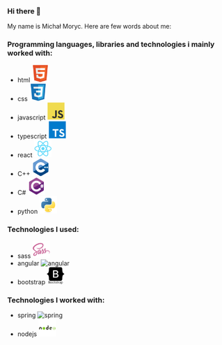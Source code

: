 ### Hi there 👋
My name is Michał Moryc. Here are few words about me:

<h3 align="left">Programming languages, libraries and technologies i mainly worked with:</h3>
<ul>
  <li>html <img src="https://raw.githubusercontent.com/devicons/devicon/master/icons/html5/html5-original.svg" alt="html5" width="40" height="40"/></li>
  <li>css <img src="https://raw.githubusercontent.com/devicons/devicon/master/icons/css3/css3-original.svg" alt="css3" width="40" height="40"/></li>
  <li>javascript <img src="https://raw.githubusercontent.com/devicons/devicon/master/icons/javascript/javascript-original.svg" alt="javascript" width="40" height="40"/></li>
  <li>typescript <img src="https://raw.githubusercontent.com/devicons/devicon/master/icons/typescript/typescript-original.svg" alt="typescript" width="40" height="40"/></li>
  <li>react <img src="https://raw.githubusercontent.com/devicons/devicon/master/icons/react/react-original.svg" alt="react" width="40" height="40"/></li>

  <li>C++ <img src="https://raw.githubusercontent.com/devicons/devicon/master/icons/cplusplus/cplusplus-original.svg" alt="cplusplus" width="40" height="40"/></li>
  <li>C# <img src="https://raw.githubusercontent.com/devicons/devicon/master/icons/csharp/csharp-original.svg" alt="csharp" width="40" height="40"/></li>
  <li>python <img src="https://raw.githubusercontent.com/devicons/devicon/master/icons/python/python-original.svg" alt="python" width="40" height="40"/></li>
  
</ul>

<h3 align="left">Technologies I used:</h3>
<ul>
  <li>sass <img src="https://raw.githubusercontent.com/devicons/devicon/master/icons/sass/sass-original.svg" alt="sass" width="40" height="40"/></li>
  <li>angular  <img src="https://angular.io/assets/images/logos/angular/angular.svg" alt="angular" width="40" height="40"/></li>
  <li>bootstrap <img src="https://raw.githubusercontent.com/devicons/devicon/master/icons/bootstrap/bootstrap-plain-wordmark.svg" alt="bootstrap" width="40" height="40"/></li>
</ul>

<h3 align="left">Technologies I worked with:</h3>
<ul>
  <li>spring <img src="https://www.vectorlogo.zone/logos/springio/springio-icon.svg" alt="spring" width="40" height="40"/></li>
  <li>nodejs  <img src="https://raw.githubusercontent.com/devicons/devicon/master/icons/nodejs/nodejs-original-wordmark.svg" alt="nodejs" width="40" height="40"/></li>
</ul>
<!--
**m60mor/m60mor** is a ✨ _special_ ✨ repository because its `README.md` (this file) appears on your GitHub profile.

Here are some ideas to get you started:

- 🔭 I’m currently working on ...
- 🌱 I’m currently learning ...
- 👯 I’m looking to collaborate on ...
- 🤔 I’m looking for help with ...
- 💬 Ask me about ...
- 📫 How to reach me: ...
- 😄 Pronouns: ...
- ⚡ Fun fact: ...
-->
